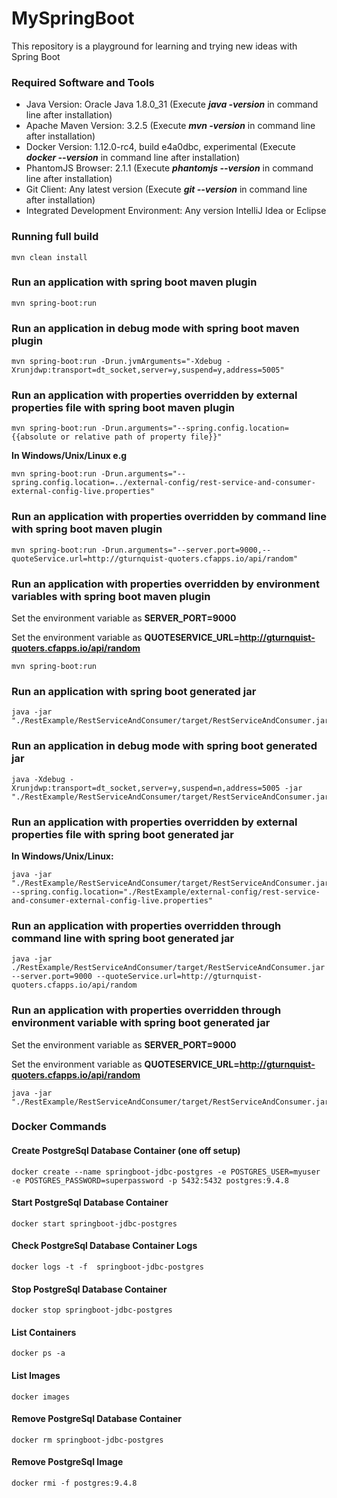 # MySpringBoot
This repository is a playground for learning and trying new ideas with Spring Boot

### Required Software and Tools
* Java Version: Oracle Java 1.8.0_31 (Execute **_java -version_** in command line after installation)
* Apache Maven Version: 3.2.5 (Execute **_mvn -version_** in command line after installation)
* Docker Version: 1.12.0-rc4, build e4a0dbc, experimental (Execute **_docker --version_** in command line after installation)
* PhantomJS Browser: 2.1.1 (Execute **_phantomjs --version_** in command line after installation)
* Git Client: Any latest version (Execute **_git --version_** in command line after installation)
* Integrated Development Environment: Any version IntelliJ Idea or Eclipse

### Running full build

    mvn clean install

### Run an application with spring boot maven plugin

    mvn spring-boot:run

### Run an application in debug mode with spring boot maven plugin

    mvn spring-boot:run -Drun.jvmArguments="-Xdebug -Xrunjdwp:transport=dt_socket,server=y,suspend=y,address=5005"

### Run an application with properties overridden by external properties file with spring boot maven plugin

    mvn spring-boot:run -Drun.arguments="--spring.config.location={{absolute or relative path of property file}}"

**In Windows/Unix/Linux e.g**

    mvn spring-boot:run -Drun.arguments="--spring.config.location=../external-config/rest-service-and-consumer-external-config-live.properties"

### Run an application with properties overridden by command line with spring boot maven plugin

    mvn spring-boot:run -Drun.arguments="--server.port=9000,--quoteService.url=http://gturnquist-quoters.cfapps.io/api/random"

### Run an application with properties overridden by environment variables with spring boot maven plugin

Set the environment variable as **SERVER_PORT=9000**

Set the environment variable as **QUOTESERVICE_URL=http://gturnquist-quoters.cfapps.io/api/random**

    mvn spring-boot:run


### Run an application with spring boot generated jar

    java -jar "./RestExample/RestServiceAndConsumer/target/RestServiceAndConsumer.jar"

### Run an application in debug mode with spring boot generated jar

    java -Xdebug -Xrunjdwp:transport=dt_socket,server=y,suspend=n,address=5005 -jar "./RestExample/RestServiceAndConsumer/target/RestServiceAndConsumer.jar"

### Run an application with properties overridden by external properties file with spring boot generated jar
**In Windows/Unix/Linux:**

    java -jar "./RestExample/RestServiceAndConsumer/target/RestServiceAndConsumer.jar" --spring.config.location="./RestExample/external-config/rest-service-and-consumer-external-config-live.properties"

### Run an application with properties overridden through command line with spring boot generated jar

    java -jar ./RestExample/RestServiceAndConsumer/target/RestServiceAndConsumer.jar --server.port=9000 --quoteService.url=http://gturnquist-quoters.cfapps.io/api/random

### Run an application with properties overridden through environment variable with spring boot generated jar

Set the environment variable as **SERVER_PORT=9000**

Set the environment variable as **QUOTESERVICE_URL=http://gturnquist-quoters.cfapps.io/api/random**

    java -jar "./RestExample/RestServiceAndConsumer/target/RestServiceAndConsumer.jar"
    
### Docker Commands
#### Create PostgreSql Database Container (one off setup)
```
docker create --name springboot-jdbc-postgres -e POSTGRES_USER=myuser -e POSTGRES_PASSWORD=superpassword -p 5432:5432 postgres:9.4.8
```
#### Start PostgreSql Database Container
```
docker start springboot-jdbc-postgres
```
#### Check PostgreSql Database Container Logs
```
docker logs -t -f  springboot-jdbc-postgres
```
#### Stop PostgreSql Database Container
```
docker stop springboot-jdbc-postgres
```
#### List Containers
```
docker ps -a
```
#### List Images
```
docker images
```
#### Remove PostgreSql Database Container
```
docker rm springboot-jdbc-postgres
```
#### Remove PostgreSql Image
```
docker rmi -f postgres:9.4.8
```